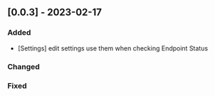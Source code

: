 ## [0.0.3] - 2023-02-17

### Added
- [Settings] edit settings use them when checking Endpoint Status
 
### Changed
 
### Fixed